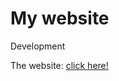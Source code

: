 # My website

<p>Development</p>
<p>The website: <a href="https://jacobnicked.github.io">click here!</a></p>

<br>